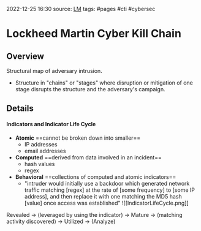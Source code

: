 2022-12-25 16:30
source: [LM](https://www.lockheedmartin.com/content/dam/lockheed-martin/rms/documents/cyber/LM-White-Paper-Intel-Driven-Defense.pdf)
tags: #pages #cti #cybersec 


# Lockheed Martin Cyber Kill Chain


## Overview
Structural map of adversary intrusion.
- Structure in "chains" or "stages" where disruption or mitigation of one stage disrupts the structure and the adversary's campaign.

## Details

#### Indicators and Indicator Life Cycle
- **Atomic**
==cannot be broken down into smaller==
	-  IP addresses
	- email addresses
- **Computed**
==derived from data involved in an incident==
	- hash values
	- regex
- **Behavioral**
==collections of computed and atomic indicators==
	- "intruder would initially use a backdoor which generated network traffic matching \[regex\] at the rate of \[some frequency\] to \[some IP address\], and then replace it with one matching the MD5 hash \[value\] once access was established"
![[IndicatorLifeCycle.png]]

Revealed -> (leveraged by using the indicator) -> Mature -> (matching activity discovered) -> Utilized -> (Analyze) 

